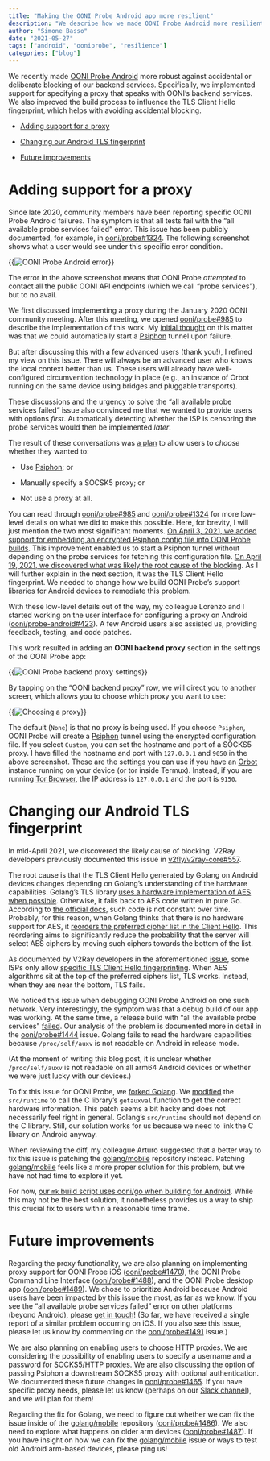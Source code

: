 ```yaml
---
title: "Making the OONI Probe Android app more resilient"
description: "We describe how we made OONI Probe Android more resilient to blocking."
author: "Simone Basso"
date: "2021-05-27"
tags: ["android", "ooniprobe", "resilience"]
categories: ["blog"]
---
```


We recently made [OONI Probe Android](https://play.google.com/store/apps/details?id=org.openobservatory.ooniprobe)
more robust against accidental or deliberate blocking of our backend
services. Specifically, we implemented support for specifying a proxy
that speaks with OONI’s backend services. We also improved the build
process to influence the TLS Client Hello fingerprint, which helps with
avoiding accidental blocking.

* [Adding support for a proxy](#adding-support-for-a-proxy)

* [Changing our Android TLS fingerprint](#changing-our-android-tls-fingerprint)

* [Future improvements](#future-improvements)

# Adding support for a proxy

Since late 2020, community members have been reporting specific OONI
Probe Android failures. The symptom is that all tests fail with the “all
available probe services failed” error. This issue has been publicly
documented, for example, in
[ooni/probe#1324](https://github.com/ooni/probe/issues/1324). The
following screenshot shows what a user would see under this specific
error condition.

{{<img src="images/image-1.png" title="OONI Probe Android error" alt="OONI Probe Android error">}}

The error in the above screenshot means that OONI Probe *attempted* to
contact all the public OONI API endpoints (which we call “probe
services”), but to no avail.

We first discussed implementing a proxy during the January 2020 OONI
community meeting. After this meeting, we opened
[ooni/probe#985](https://github.com/ooni/probe/issues/985) to
describe the implementation of this work. My [initial thought](https://github.com/ooni/probe/issues/985#issuecomment-683645984)
on this matter was that we could automatically start a
[Psiphon](https://psiphon.ca/) tunnel upon failure.

But after discussing this with a few advanced users (thank you!), I
refined my view on this issue. There will always be an advanced user who
knows the local context better than us. These users will already have
well-configured circumvention technology in place (e.g., an instance of
Orbot running on the same device using bridges and pluggable
transports).

These discussions and the urgency to solve the “all available probe
services failed” issue also convinced me that we wanted to provide users
with options *first*. Automatically detecting whether the ISP is
censoring the probe services would then be implemented *later*.

The result of these conversations was [a plan](https://github.com/ooni/probe/issues/1324#issuecomment-777294472)
to allow users to *choose* whether they wanted to:

* Use [Psiphon](https://psiphon.ca/); or

* Manually specify a SOCSK5 proxy; or

* Not use a proxy at all.

You can read through
[ooni/probe#985](https://github.com/ooni/probe/issues/985) and
[ooni/probe#1324](https://github.com/ooni/probe/issues/1324) for more
low-level details on what we did to make this possible. Here, for
brevity, I will just mention the two most significant moments. [On
April 3, 2021, we added support for embedding an encrypted Psiphon
config file into OONI Probe builds](https://github.com/ooni/probe/issues/1324#issuecomment-812836285).
This improvement enabled us to start a Psiphon tunnel without depending
on the probe services for fetching this configuration file. [On April
19, 2021, we discovered what was likely the root cause of the blocking](https://github.com/ooni/probe/issues/1324#issuecomment-819566311).
As I will further explain in the next section, it was the TLS Client
Hello fingerprint. We needed to change how we build OONI Probe’s support
libraries for Android devices to remediate this problem.

With these low-level details out of the way, my colleague Lorenzo and I
started working on the user interface for configuring a proxy on Android
([ooni/probe-android#423](https://github.com/ooni/probe-android/pull/423)).
A few Android users also assisted us, providing feedback, testing, and
code patches.

This work resulted in adding an **OONI backend proxy** section in the
settings of the OONI Probe app:

{{<img src="images/image-2.jpg" title="OONI Probe backend proxy settings" alt="OONI Probe backend proxy settings">}}

By tapping on the “OONI backend proxy” row, we will direct you to
another screen, which allows you to choose which proxy you want to use:

{{<img src="images/image-3.jpg" title="Choosing a proxy" alt="Choosing a proxy">}}

The default (`None`) is that no proxy is being used. If you choose
`Psiphon`, OONI Probe will create a [Psiphon](https://psiphon.ca/)
tunnel using the encrypted configuration file. If you select `Custom`,
you can set the hostname and port of a SOCKS5 proxy. I have filled the
hostname and port with `127.0.0.1` and `9050` in the above
screenshot. These are the settings you can use if you have an
[Orbot](https://play.google.com/store/apps/details?id=org.torproject.android)
instance running on your device (or tor inside Termux). Instead, if you
are running [Tor Browser](https://play.google.com/store/apps/details?id=org.torproject.torbrowser),
the IP address is `127.0.0.1` and the port is `9150`.

# Changing our Android TLS fingerprint

In mid-April 2021, we discovered the likely cause of blocking. V2Ray
developers previously documented this issue in
[v2fly/v2ray-core#557](https://github.com/v2fly/v2ray-core/issues/557).

The root cause is that the TLS Client Hello generated by Golang on
Android devices changes depending on Golang’s understanding of the
hardware capabilities. Golang’s TLS library [uses a hardware
implementation of AES when possible](https://github.com/golang/go/blob/go1.16.4/src/crypto/aes/cipher_asm.go#L30).
Otherwise, it falls back to AES code written in pure Go. According to
[the official docs](https://github.com/golang/go/blob/go1.16.4/src/crypto/aes/const.go#L8),
such code is not constant over time. Probably, for this reason, when
Golang thinks that there is no hardware support for AES, it [reorders
the preferred cipher list in the Client Hello](https://github.com/golang/go/blob/go1.16.4/src/crypto/tls/common.go#L1449).
This reordering aims to significantly reduce the probability that the
server will select AES ciphers by moving such ciphers towards the bottom
of the list.

As documented by V2Ray developers in the aforementioned
[issue](https://github.com/v2fly/v2ray-core/issues/557), some ISPs
only allow [specific TLS Client Hello fingerprinting](https://github.com/v2fly/v2ray-core/issues/557#issuecomment-775004211).
When AES algorithms sit at the top of the preferred ciphers list, TLS
works. Instead, when they are near the bottom, TLS fails.

We noticed this issue when debugging OONI Probe Android on one such
network. Very interestingly, the symptom was that a debug build of our
app was working. At the same time, a release build with “all the
available probe services" [failed](https://github.com/ooni/probe/issues/1444). Our analysis of
the problem is documented more in detail in the
[ooni/probe#1444](https://github.com/ooni/probe/issues/1444#issue-854499026)
issue. Golang fails to read the hardware capabilities because
`/proc/self/auxv` is not readable on Android in release mode.

(At the moment of writing this blog post, it is unclear whether
`/proc/self/auxv` is not readable on all arm64 Android devices or
whether we were just lucky with our devices.)

To fix this issue for OONI Probe, we [forked Golang](https://github.com/ooni/go). We [modified](https://github.com/ooni/go/commit/62177de2b42c35bee645909cc074a2b6c4b67d5a) the `src/runtime`
to call the C library’s `getauxval` function to get the correct
hardware information. This patch seems a bit hacky and does not necessarily feel right in
general. Golang’s `src/runtime` should not depend on the C library.
Still, our solution works for us because we need to link the C library
on Android anyway.

When reviewing the diff, my colleague Arturo suggested that a better way
to fix this issue is patching the
[golang/mobile](https://github.com/golang/mobile) repository instead.
Patching [golang/mobile](https://github.com/golang/mobile) feels like
a more proper solution for this problem, but we have not had time to
explore it yet.

For now, [our `mk` build script uses ooni/go when building for Android](https://github.com/ooni/probe-cli/blob/v3.10.0-beta.3/mk#L421).
While this may not be the best solution, it nonetheless provides us a
way to ship this crucial fix to users within a reasonable time frame.

# Future improvements

Regarding the proxy functionality, we are also planning on implementing
proxy support for OONI Probe iOS
([ooni/probe#1470](https://github.com/ooni/probe/issues/1470)), the
OONI Probe Command Line Interface
([ooni/probe#1488](https://github.com/ooni/probe/issues/1488)), and
the OONI Probe desktop app
([ooni/probe#1489](https://github.com/ooni/probe/issues/1489)). We
chose to prioritize Android because Android users have been impacted by
this issue the most, as far as we know. If you see the “all available
probe services failed” error on other platforms (beyond Android), please [get in touch](https://ooni.org/about/#contact)! (So far, we have received a
single report of a similar problem occurring on iOS. If you also see
this issue, please let us know by commenting on the
[ooni/probe#1491](https://github.com/ooni/probe/issues/1491) issue.)

We are also planning on enabling users to choose HTTP proxies. We are
considering the possibility of enabling users to specify a username and
a password for SOCKS5/HTTP proxies. We are also discussing the option of
passing Psiphon a downstream SOCKS5 proxy with optional authentication.
We documented these future changes in
[ooni/probe#1465](https://github.com/ooni/probe/issues/1465). If you
have specific proxy needs, please let us know (perhaps on our
[Slack channel](https://slack.openobservatory.org/)), and we will plan for them!

Regarding the fix for Golang, we need to figure out whether we can fix
the issue inside of the
[golang/mobile](https://github.com/golang/mobile) repository
([ooni/probe#1486](https://github.com/ooni/probe/issues/1486)). We
also need to explore what happens on older arm devices
([ooni/probe#1487](https://github.com/ooni/probe/issues/1487)). If
you have insight on how we can fix the
[golang/mobile](https://github.com/golang/mobile) issue or ways to
test old Android arm-based devices, please ping us!

